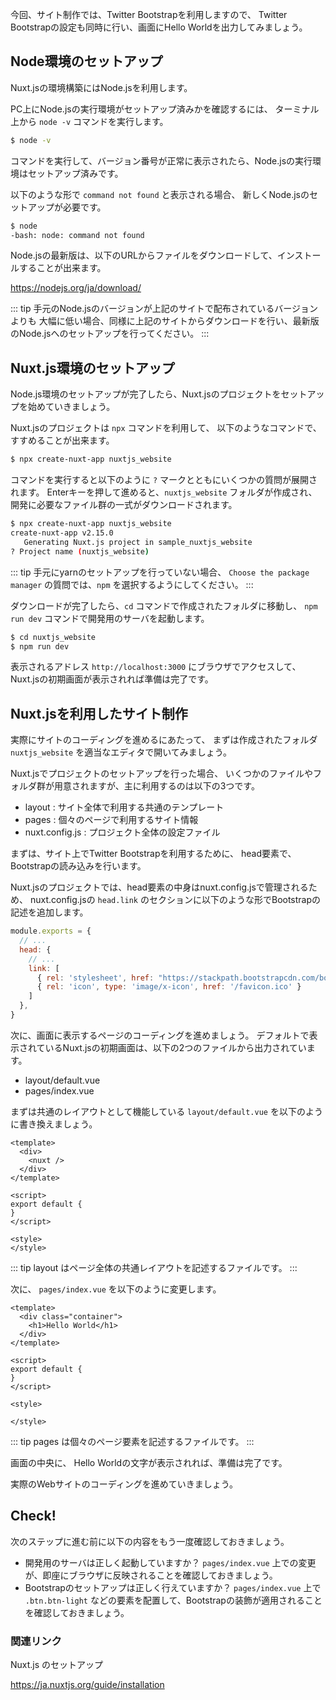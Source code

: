 今回、サイト制作では、Twitter Bootstrapを利用しますので、
Twitter Bootstrapの設定も同時に行い、画面にHello Worldを出力してみましょう。

## Node環境のセットアップ

Nuxt.jsの環境構築にはNode.jsを利用します。

PC上にNode.jsの実行環境がセットアップ済みかを確認するには、
ターミナル上から `node -v` コマンドを実行します。

```bash
$ node -v 
```

コマンドを実行して、バージョン番号が正常に表示されたら、Node.jsの実行環境はセットアップ済みです。

以下のような形で `command not found` と表示される場合、
新しくNode.jsのセットアップが必要です。

```bash
$ node
-bash: node: command not found

```

Node.jsの最新版は、以下のURLからファイルをダウンロードして、インストールすることが出来ます。

https://nodejs.org/ja/download/

::: tip
手元のNode.jsのバージョンが上記のサイトで配布されているバージョンよりも
大幅に低い場合、同様に上記のサイトからダウンロードを行い、最新版のNode.jsへのセットアップを行ってください。
:::

## Nuxt.js環境のセットアップ

Node.js環境のセットアップが完了したら、Nuxt.jsのプロジェクトをセットアップを始めていきましょう。

Nuxt.jsのプロジェクトは `npx` コマンドを利用して、
以下のようなコマンドで、すすめることが出来ます。

```bash
$ npx create-nuxt-app nuxtjs_website
```

コマンドを実行すると以下のように `?` マークとともにいくつかの質問が展開されます。
Enterキーを押して進めると、`nuxtjs_website` フォルダが作成され、
開発に必要なファイル群の一式がダウンロードされます。

```bash
$ npx create-nuxt-app nuxtjs_website
create-nuxt-app v2.15.0
   Generating Nuxt.js project in sample_nuxtjs_website
? Project name (nuxtjs_website) 
```

::: tip 
手元にyarnのセットアップを行っていない場合、
`Choose the package manager` の質問では、`npm` を選択するようにしてください。
:::

ダウンロードが完了したら、`cd` コマンドで作成されたフォルダに移動し、
`npm run dev` コマンドで開発用のサーバを起動します。

```bash
$ cd nuxtjs_website
$ npm run dev
```

表示されるアドレス `http://localhost:3000` にブラウザでアクセスして、
Nuxt.jsの初期画面が表示されれば準備は完了です。

## Nuxt.jsを利用したサイト制作

実際にサイトのコーディングを進めるにあたって、
まずは作成されたフォルダ `nuxtjs_website` を適当なエディタで開いてみましょう。

Nuxt.jsでプロジェクトのセットアップを行った場合、
いくつかのファイルやフォルダ群が用意されますが、主に利用するのは以下の3つです。

- layout : サイト全体で利用する共通のテンプレート
- pages : 個々のページで利用するサイト情報
- nuxt.config.js : プロジェクト全体の設定ファイル

まずは、サイト上でTwitter Bootstrapを利用するために、
head要素で、Bootstrapの読み込みを行います。

Nuxt.jsのプロジェクトでは、head要素の中身はnuxt.config.jsで管理されるため、
nuxt.config.jsの `head.link` のセクションに以下のような形でBootstrapの記述を追加します。

```js
module.exports = {
  // ...
  head: {
    // ...
    link: [
      { rel: 'stylesheet', href: "https://stackpath.bootstrapcdn.com/bootstrap/4.4.1/css/bootstrap.min.css" },
      { rel: 'icon', type: 'image/x-icon', href: '/favicon.ico' }
    ]
  },
}
```

次に、画面に表示するページのコーディングを進めましょう。
デフォルトで表示されているNuxt.jsの初期画面は、以下の2つのファイルから出力されています。

- layout/default.vue
- pages/index.vue

まずは共通のレイアウトとして機能している 
`layout/default.vue` を以下のように書き換えましょう。

```vue
<template>
  <div>
    <nuxt />
  </div>
</template>

<script>
export default {
}
</script>

<style>
</style>
```

::: tip
layout はページ全体の共通レイアウトを記述するファイルです。
:::

次に、 `pages/index.vue` を以下のように変更します。

```vue
<template>
  <div class="container">
    <h1>Hello World</h1>
  </div>
</template>

<script>
export default {
}
</script>

<style>

</style>
```

::: tip
pages は個々のページ要素を記述するファイルです。
:::

画面の中央に、 Hello Worldの文字が表示されれば、準備は完了です。

実際のWebサイトのコーディングを進めていきましょう。

## Check! 

次のステップに進む前に以下の内容をもう一度確認しておきましょう。

- 開発用のサーバは正しく起動していますか？ `pages/index.vue` 上での変更が、即座にブラウザに反映されることを確認しておきましょう。
- Bootstrapのセットアップは正しく行えていますか？ `pages/index.vue` 上で `.btn.btn-light` などの要素を配置して、Bootstrapの装飾が適用されることを確認しておきましょう。

### 関連リンク

Nuxt.js のセットアップ

https://ja.nuxtjs.org/guide/installation

